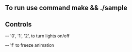 ## To run use command make && ./sample

## Controls

-- '0', '1', '2', to turn lights on/off

-- 'f' to freeze animation
